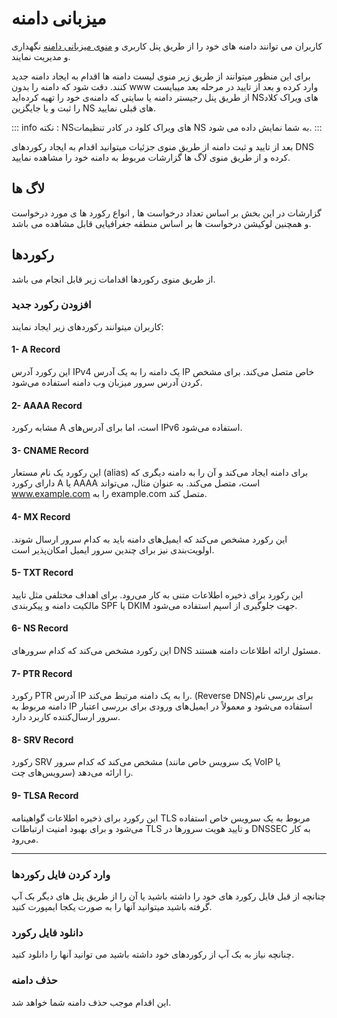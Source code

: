 # میزبانی دامنه

کاربران می توانند دامنه های خود را از طریق پنل کاربری و [منوی میزبانی دامنه](https://panel.virakcloud.com/dns/list) نگهداری و مدیریت نمایند.

<DarkModeImage
  dark-src="/images/guides/fa/dark/dns/create-domain.png"
  light-src="/images/guides/fa/light/dns/create-domain.png"
  alt="Domain Hosting"
/>


برای این منظور میتوانند از طریق زیر منوی لیست دامنه ها اقدام به ایجاد دامنه جدید کنند.
دقت شود که دامنه را بدون www وارد کرده  و بعد از تایید در مرحله بعد میبایست از طریق پنل رجیستر دامنه یا سایتی که دامنه‌ی خود را تهیه کرده‌اید NSهای ویراک کلاد را ثبت و یا جایگزین NS های قبلی نمایید.

<DarkModeImage
  dark-src="/images/guides/fa/dark/dns/add-domain.png"
  light-src="/images/guides/fa/light/dns/add-domain.png"
  alt="Enter Domain"
/>


::: info نکته :
 NSهای ویراک کلود در کادر تنظیمات NS به شما نمایش داده می شود.
 <DarkModeImage
  dark-src="/images/guides/fa/dark/dns/add-ns.png"
  light-src="/images/guides/fa/light/dns/add-ns.png"
  alt="Add NS"
/>
:::


بعد از تایید و ثبت دامنه از طریق منوی جزئیات میتوانید اقدام به ایجاد رکوردهای DNS کرده و از طریق منوی لاگ ها گزارشات مربوط به دامنه خود را مشاهده نمایید.

## لاگ ها
گزارشات در این بخش بر اساس تعداد درخواست ها , انواع رکورد ها ی مورد درخواست و همچنین لوکیشن درخواست ها بر اساس منطقه جغرافیایی قابل مشاهده می باشد.

 <DarkModeImage
  dark-src="/images/guides/fa/dark/dns/log.png"
  light-src="/images/guides/fa/light/dns/log.png"
  alt="DNS Logs"
/>

## رکوردها

 <DarkModeImage
  dark-src="/images/guides/fa/dark/dns/records.png"
  light-src="/images/guides/fa/light/dns/records.png"
  alt="DNS Records"
/>

از طریق منوی رکوردها اقدامات زیر قابل انجام می باشد.
### افزودن رکورد جدید
 کاربران میتوانند رکوردهای زیر ایجاد نمایند:

  #### 1- A Record
   این رکورد آدرس IPv4 یک دامنه را به یک آدرس IP خاص متصل می‌کند. برای مشخص کردن آدرس سرور میزبان وب دامنه استفاده می‌شود.

 #### 2- AAAA Record
  مشابه رکورد A است، اما برای آدرس‌های IPv6 استفاده می‌شود.

 #### 3- CNAME Record
 این رکورد یک نام مستعار (alias) برای دامنه ایجاد می‌کند و آن را به دامنه دیگری که دارای رکورد A یا AAAA است، متصل می‌کند. به عنوان مثال، می‌تواند www.example.com را به example.com متصل کند.

 #### 4- MX Record
 این رکورد مشخص می‌کند که ایمیل‌های دامنه باید به کدام سرور ارسال شوند. اولویت‌بندی نیز برای چندین سرور ایمیل امکان‌پذیر است.

 #### 5- TXT Record
 این رکورد برای ذخیره اطلاعات متنی به کار می‌رود. برای اهداف مختلفی مثل تایید مالکیت دامنه و پیکربندی SPF یا DKIM جهت جلوگیری از اسپم استفاده می‌شود.

 #### 6- NS Record
 این رکورد مشخص می‌کند که کدام سرورهای DNS مسئول ارائه اطلاعات دامنه هستند.

 #### 7- PTR Record
 رکورد PTR آدرس IP را به یک دامنه مرتبط می‌کند.  (Reverse DNS)برای بررسی نام دامنه مربوط به IP استفاده می‌شود و معمولاً در ایمیل‌های ورودی برای بررسی اعتبار سرور ارسال‌کننده کاربرد دارد.

 #### 8- SRV Record
 رکورد SRV مشخص می‌کند که کدام سرور (یک سرویس خاص مانند VoIP یا سرویس‌های چت) را ارائه می‌دهد.

 #### 9- TLSA Record
 این رکورد برای ذخیره اطلاعات گواهینامه TLS مربوط به یک سرویس خاص استفاده می‌شود و برای بهبود امنیت ارتباطات TLS و تایید هویت سرورها در DNSSEC به کار می‌رود.

---

### وارد کردن فایل رکوردها
چنانچه از قبل فایل رکورد های خود را داشته باشید یا آن را از طریق پنل های دیگر بک آپ گرفته باشید میتوانید آنها را به صورت یکجا ایمپورت کنید.

### دانلود فایل رکورد
چنانچه نیاز به بک آپ از رکوردهای خود داشته باشید می توانید آنها را دانلود کنید.

### حذف دامنه
این اقدام موجب حذف دامنه شما خواهد شد.
